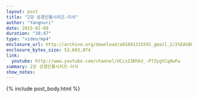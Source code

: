 ```yaml
---
layout: post
title: "2강 성경인물시리즈-이삭"
author: "Yangnuri"
date: 2015-01-09
duration: "38:47"
type: "video/mp4"
enclosure_url: http://archive.org/download/a01041315591_gmail_2/2%EA%B0%95%20%EC%84%B1%EA%B2%BD%EC%9D%B8%EB%AC%BC%EC%8B%9C%EB%A6%AC%EC%A6%88%20-%20%EC%9D%B4%EC%82%AD.mp4
enclosure_bytes_size: 53,693,074
link:
  youtube: http://www.youtube.com/channel/UCcx23KhkV_-P7ZygYCq8wFw
summary: 2강 성경인물시리즈-이삭
show_notes:
---
```


{% include post_body.html %}
